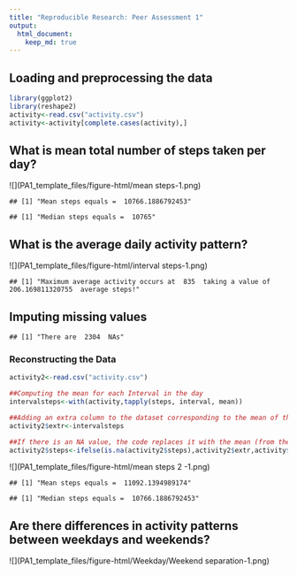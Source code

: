 ```yaml
---
title: "Reproducible Research: Peer Assessment 1"
output: 
  html_document:
    keep_md: true
---
```



## Loading and preprocessing the data

```r
library(ggplot2)
library(reshape2)
activity<-read.csv("activity.csv")
activity<-activity[complete.cases(activity),]
```

## What is mean total number of steps taken per day?
![](PA1_template_files/figure-html/mean steps-1.png)<!-- -->

```
## [1] "Mean steps equals =  10766.1886792453"
```

```
## [1] "Median steps equals =  10765"
```


## What is the average daily activity pattern?
![](PA1_template_files/figure-html/interval steps-1.png)<!-- -->

```
## [1] "Maximum average activity occurs at  835  taking a value of  206.169811320755  average steps!"
```


## Imputing missing values

```
## [1] "There are  2304  NAs"
```
### Reconstructing the Data

```r
activity2<-read.csv("activity.csv")

##Computing the mean for each Interval in the day
intervalsteps<-with(activity,tapply(steps, interval, mean))

##Adding an extra column to the dataset corresponding to the mean of the specified interval
activity2$extr<-intervalsteps

##If there is an NA value, the code replaces it with the mean (from the 4th column)
activity2$steps<-ifelse(is.na(activity2$steps),activity2$extr,activity$steps) 
```

![](PA1_template_files/figure-html/mean steps 2 -1.png)<!-- -->

```
## [1] "Mean steps equals =  11092.1394989174"
```

```
## [1] "Median steps equals =  10766.1886792453"
```

## Are there differences in activity patterns between weekdays and weekends?
![](PA1_template_files/figure-html/Weekday/Weekend separation-1.png)<!-- -->

